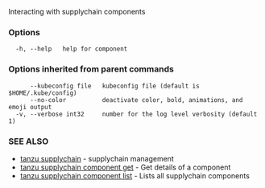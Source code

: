 Interacting with supplychain components

### Options

```
  -h, --help   help for component
```

### Options inherited from parent commands

```
      --kubeconfig file   kubeconfig file (default is $HOME/.kube/config)
      --no-color          deactivate color, bold, animations, and emoji output
  -v, --verbose int32     number for the log level verbosity (default 1)
```

### SEE ALSO

* [tanzu supplychain](tanzu_supplychain.md)	 - supplychain management
* [tanzu supplychain component get](tanzu_supplychain_component_get.md)	 - Get details of a component
* [tanzu supplychain component list](tanzu_supplychain_component_list.md)	 - Lists all supplychain components

